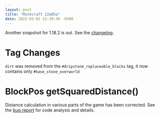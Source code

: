```yaml
---
layout: post
title: "Minecraft 22w05a"
date: 2022-02-02 12:39:36 -0500
---
```


Another snapshot for 1.18.2 is out. See the [changelog](https://www.minecraft.net/en-us/article/minecraft-snapshot-22w05a).

# Tag Changes

`dirt` was removed from the `#dripstone_replaceable_blocks` tag, it now contains only `#base_stone_overworld`

# BlockPos getSquaredDistance()

Distance calculation in various parts of the game has been corrected. See the [bug report](https://bugs.mojang.com/browse/MC-248225) for code analysis and details.

